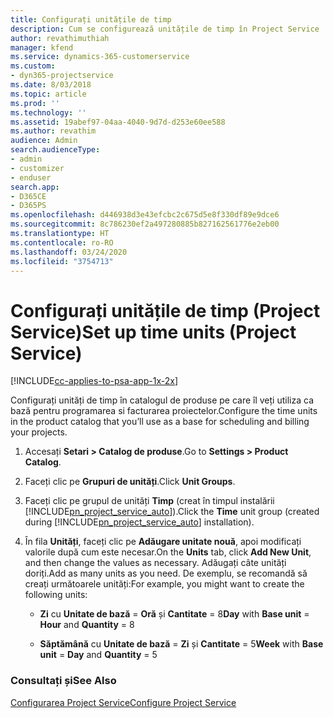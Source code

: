 ```yaml
---
title: Configurați unitățile de timp
description: Cum se configurează unitățile de timp în Project Service
author: revathimuthiah
manager: kfend
ms.service: dynamics-365-customerservice
ms.custom:
- dyn365-projectservice
ms.date: 8/03/2018
ms.topic: article
ms.prod: ''
ms.technology: ''
ms.assetid: 19abef97-04aa-4040-9d7d-d253e60ee588
ms.author: revathim
audience: Admin
search.audienceType:
- admin
- customizer
- enduser
search.app:
- D365CE
- D365PS
ms.openlocfilehash: d446938d3e43efcbc2c675d5e8f330df89e9dce6
ms.sourcegitcommit: 8c786230ef2a497280885b827162561776e2eb00
ms.translationtype: HT
ms.contentlocale: ro-RO
ms.lasthandoff: 03/24/2020
ms.locfileid: "3754713"
---
```

# <a name="set-up-time-units-project-service"></a><span data-ttu-id="0cd9e-103">Configurați unitățile de timp (Project Service)</span><span class="sxs-lookup"><span data-stu-id="0cd9e-103">Set up time units (Project Service)</span></span>

[!INCLUDE[cc-applies-to-psa-app-1x-2x](../includes/cc-applies-to-psa-app-1x-2x.md)]

<span data-ttu-id="0cd9e-104">Configurați unități de timp în catalogul de produse pe care îl veți utiliza ca bază pentru programarea si facturarea proiectelor.</span><span class="sxs-lookup"><span data-stu-id="0cd9e-104">Configure the time units in the product catalog that you’ll use as a base for scheduling and billing your projects.</span></span>  
  
1. <span data-ttu-id="0cd9e-105">Accesați **Setari > Catalog de produse**.</span><span class="sxs-lookup"><span data-stu-id="0cd9e-105">Go to **Settings > Product Catalog**.</span></span>  
  
2. <span data-ttu-id="0cd9e-106">Faceți clic pe **Grupuri de unități**.</span><span class="sxs-lookup"><span data-stu-id="0cd9e-106">Click **Unit Groups**.</span></span>  
  
3. <span data-ttu-id="0cd9e-107">Faceți clic pe grupul de unități **Timp** (creat în timpul instalării [!INCLUDE[pn_project_service_auto](../includes/pn-project-service-auto.md)]).</span><span class="sxs-lookup"><span data-stu-id="0cd9e-107">Click the **Time** unit group (created during [!INCLUDE[pn_project_service_auto](../includes/pn-project-service-auto.md)] installation).</span></span>  
  
4. <span data-ttu-id="0cd9e-108">În fila **Unități**, faceți clic pe **Adăugare unitate nouă**, apoi modificați valorile după cum este necesar.</span><span class="sxs-lookup"><span data-stu-id="0cd9e-108">On the **Units** tab, click **Add New Unit**, and then change the values as necessary.</span></span> <span data-ttu-id="0cd9e-109">Adăugați câte unități doriți.</span><span class="sxs-lookup"><span data-stu-id="0cd9e-109">Add as many units as you need.</span></span> <span data-ttu-id="0cd9e-110">De exemplu, se recomandă să creați următoarele unități:</span><span class="sxs-lookup"><span data-stu-id="0cd9e-110">For example, you might want to create the following units:</span></span>  
  
   - <span data-ttu-id="0cd9e-111">**Zi** cu **Unitate de bază** = **Oră** și **Cantitate** = 8</span><span class="sxs-lookup"><span data-stu-id="0cd9e-111">**Day** with **Base unit** = **Hour** and **Quantity** = 8</span></span>  
  
   - <span data-ttu-id="0cd9e-112">**Săptămână** cu **Unitate de bază** = **Zi** și **Cantitate** = 5</span><span class="sxs-lookup"><span data-stu-id="0cd9e-112">**Week** with **Base unit** = **Day** and **Quantity** = 5</span></span>  
  
### <a name="see-also"></a><span data-ttu-id="0cd9e-113">Consultați și</span><span class="sxs-lookup"><span data-stu-id="0cd9e-113">See Also</span></span>  
 [<span data-ttu-id="0cd9e-114">Configurarea Project Service</span><span class="sxs-lookup"><span data-stu-id="0cd9e-114">Configure Project Service</span></span>](../project-service/configure.md)
